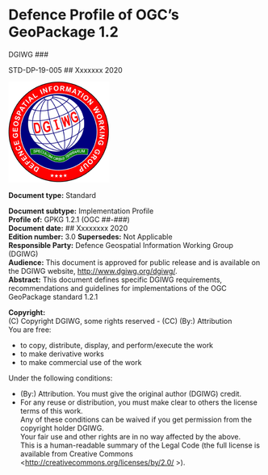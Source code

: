 # Defence Profile of OGC’s GeoPackage 1.2  

DGIWG ### 

STD-DP-19-005		## Xxxxxxx 2020

![DGIWG Seal](https://github.com/DGIWG/P5.03_GPKG_Profile_1.x/blob/master/media/DGIWG_Logo.png)

**Document type:** Standard  

**Document subtype:**  Implementation Profile  
**Profile of:** 	GPKG 1.2.1 (OGC ##-###)  
**Document date:** 	## Xxxxxxxx 2020  
**Edition number:** 	3.0
**Supersedes:** 	Not Applicable  
**Responsible Party:** Defence Geospatial Information Working Group (DGIWG)  
**Audience:**	This document is approved for public release and is available on the DGIWG website, http://www.dgiwg.org/dgiwg/.  
**Abstract:** 	This document defines specific DGIWG requirements, recommendations and guidelines for implementations of the OGC GeoPackage standard 1.2.1  


**Copyright:**  
(C) Copyright DGIWG, some rights reserved - (CC) (By:) Attribution   
You are free:   
-	to copy, distribute, display, and perform/execute the work  
-	to make derivative works  
-	to make commercial use of the work  

Under the following conditions:  
-	(By:) Attribution. You must give the original author (DGIWG) credit.  
-	For any reuse or distribution, you must make clear to others the license terms of this work.  
Any of these conditions can be waived if you get permission from the copyright holder DGIWG.  
Your fair use and other rights are in no way affected by the above.  
This is a human-readable summary of the Legal Code (the full license is available from Creative Commons <http://creativecommons.org/licenses/by/2.0/ >).  
